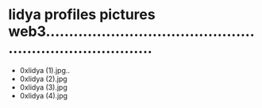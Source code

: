 # lidya profiles pictures web3............................................................................
- 0xlidya (1).jpg..
- 0xlidya (2).jpg
- 0xlidya (3).jpg
- 0xlidya (4).jpg
